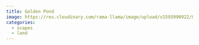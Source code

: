 ```yaml
---
title: Golden Pond
image: https://res.cloudinary.com/rama-llama/image/upload/v1593990922/Golden_Pond_uvpkw0.jpg
categories:
  - scapes
  - land
---
```

